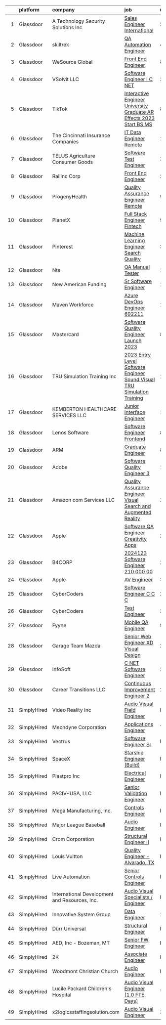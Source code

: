 

|    | platform    | company                                       | job                                                                                                                                                                                                                                                                                                                                                                                                                                                                                                                                                                                                                                                                                                                                                                                                                                                                                                                                                                                                                                                                                                                                                                                                                                                                                                                                                                                     | update_time   | location                   |
|---:|:------------|:----------------------------------------------|:----------------------------------------------------------------------------------------------------------------------------------------------------------------------------------------------------------------------------------------------------------------------------------------------------------------------------------------------------------------------------------------------------------------------------------------------------------------------------------------------------------------------------------------------------------------------------------------------------------------------------------------------------------------------------------------------------------------------------------------------------------------------------------------------------------------------------------------------------------------------------------------------------------------------------------------------------------------------------------------------------------------------------------------------------------------------------------------------------------------------------------------------------------------------------------------------------------------------------------------------------------------------------------------------------------------------------------------------------------------------------------------|:--------------|:---------------------------|
|  1 | Glassdoor   | A  Technology   Security Solutions  Inc       | [Sales Engineer  International ](https://www.glassdoor.com/partner/jobListing.htm?pos=125&ao=1136043&s=58&guid=000001836e50b537bfebc1b50bbba387&src=GD_JOB_AD&t=SR&vt=w&ea=1&cs=1_02212bcd&cb=1664003126997&jobListingId=1008158657166&jrtk=3-0-1gdn51db6kcmd801-1gdn51dbmjcbp800-743719260bb5c344-)                                                                                                                                                                                                                                                                                                                                                                                                                                                                                                                                                                                                                                                                                                                                                                                                                                                                                                                                                                                                                                                                                    | 24h           | Remote                     |
|  2 | Glassdoor   | skiltrek                                      | [QA Automation Engineer](https://www.glassdoor.com/partner/jobListing.htm?pos=117&ao=1136043&s=58&guid=000001836e50b537bfebc1b50bbba387&src=GD_JOB_AD&t=SR&vt=w&ea=1&cs=1_0ec52b35&cb=1664003126996&jobListingId=1008149224743&jrtk=3-0-1gdn51db6kcmd801-1gdn51dbmjcbp800-29df3863c9746f7a-)                                                                                                                                                                                                                                                                                                                                                                                                                                                                                                                                                                                                                                                                                                                                                                                                                                                                                                                                                                                                                                                                                            | 4d            | Remote                     |
|  3 | Glassdoor   | WeSource Global                               | [Front End Engineer](https://www.glassdoor.com/partner/jobListing.htm?pos=122&ao=1136043&s=58&guid=000001836e50b537bfebc1b50bbba387&src=GD_JOB_AD&t=SR&vt=w&ea=1&cs=1_21a309e2&cb=1664003126997&jobListingId=1008142446290&jrtk=3-0-1gdn51db6kcmd801-1gdn51dbmjcbp800-bda0a53bf848f8e8-)                                                                                                                                                                                                                                                                                                                                                                                                                                                                                                                                                                                                                                                                                                                                                                                                                                                                                                                                                                                                                                                                                                | 8d            | Remote                     |
|  4 | Glassdoor   | VSolvit LLC                                   | [Software Engineer I   C   NET](https://www.glassdoor.com/partner/jobListing.htm?pos=118&ao=1136043&s=58&guid=000001836e50b537bfebc1b50bbba387&src=GD_JOB_AD&t=SR&vt=w&cs=1_8e4139af&cb=1664003126996&jobListingId=1008153096815&jrtk=3-0-1gdn51db6kcmd801-1gdn51dbmjcbp800-dd568c1eb969e01f-)                                                                                                                                                                                                                                                                                                                                                                                                                                                                                                                                                                                                                                                                                                                                                                                                                                                                                                                                                                                                                                                                                          | 2d            | Remote                     |
|  5 | Glassdoor   | TikTok                                        | [Interactive Engineer  University Graduate  AR Effects   2023 Start  BS MS ](https://www.glassdoor.com/partner/jobListing.htm?pos=123&ao=1136043&s=58&guid=000001836e50b537bfebc1b50bbba387&src=GD_JOB_AD&t=SR&vt=w&cs=1_62e4d6d5&cb=1664003126997&jobListingId=1008142308755&jrtk=3-0-1gdn51db6kcmd801-1gdn51dbmjcbp800-757d300693679aab-)                                                                                                                                                                                                                                                                                                                                                                                                                                                                                                                                                                                                                                                                                                                                                                                                                                                                                                                                                                                                                                             | 8d            | Los Angeles, CA            |
|  6 | Glassdoor   | The Cincinnati Insurance Companies            | [IT   Data Engineer  Remote ](https://www.glassdoor.com/partner/jobListing.htm?pos=126&ao=1136043&s=58&guid=000001836e50b537bfebc1b50bbba387&src=GD_JOB_AD&t=SR&vt=w&cs=1_10ecbe59&cb=1664003126997&jobListingId=1008156739757&jrtk=3-0-1gdn51db6kcmd801-1gdn51dbmjcbp800-b700b7c06eccc592-)                                                                                                                                                                                                                                                                                                                                                                                                                                                                                                                                                                                                                                                                                                                                                                                                                                                                                                                                                                                                                                                                                            | 1d            | Fairfield, OH              |
|  7 | Glassdoor   | TELUS Agriculture   Consumer Goods            | [Software Test Engineer](https://www.glassdoor.com/partner/jobListing.htm?pos=127&ao=1136043&s=58&guid=000001836e50b537bfebc1b50bbba387&src=GD_JOB_AD&t=SR&vt=w&ea=1&cs=1_80e523f9&cb=1664003126997&jobListingId=1008151580855&jrtk=3-0-1gdn51db6kcmd801-1gdn51dbmjcbp800-9cc1f64084ef12b0-)                                                                                                                                                                                                                                                                                                                                                                                                                                                                                                                                                                                                                                                                                                                                                                                                                                                                                                                                                                                                                                                                                            | 3d            | Remote                     |
|  8 | Glassdoor   | Railinc Corp                                  | [Front End Engineer](https://www.glassdoor.com/partner/jobListing.htm?pos=128&ao=1136043&s=58&guid=000001836e50b537bfebc1b50bbba387&src=GD_JOB_AD&t=SR&vt=w&ea=1&cs=1_ad9be241&cb=1664003126997&jobListingId=1008153767149&jrtk=3-0-1gdn51db6kcmd801-1gdn51dbmjcbp800-9a8330093db54b66-)                                                                                                                                                                                                                                                                                                                                                                                                                                                                                                                                                                                                                                                                                                                                                                                                                                                                                                                                                                                                                                                                                                | 2d            | Cary, NC                   |
|  9 | Glassdoor   | ProgenyHealth                                 | [Quality Assurance Engineer  Remote ](https://www.glassdoor.com/partner/jobListing.htm?pos=129&ao=1136043&s=58&guid=000001836e50b537bfebc1b50bbba387&src=GD_JOB_AD&t=SR&vt=w&ea=1&cs=1_4059dda0&cb=1664003126998&jobListingId=1008139133512&jrtk=3-0-1gdn51db6kcmd801-1gdn51dbmjcbp800-b22013b288481835-)                                                                                                                                                                                                                                                                                                                                                                                                                                                                                                                                                                                                                                                                                                                                                                                                                                                                                                                                                                                                                                                                               | 9d            | Plymouth Meeting, PA       |
| 10 | Glassdoor   | PlanetX                                       | [Full Stack Engineer   Fintech](https://www.glassdoor.com/partner/jobListing.htm?pos=102&ao=1110586&s=58&guid=000001836e50b537bfebc1b50bbba387&src=GD_JOB_AD&t=SR&vt=w&ea=1&cs=1_ab6d1b4a&cb=1664003126995&jobListingId=1008139786792&cpc=6A22310A23505C64&jrtk=3-0-1gdn51db6kcmd801-1gdn51dbmjcbp800-6b52d948a3b6ea5b--6NYlbfkN0Ao1sXqsfl_eKMvAUCHN22fcucLWVoEbECIQPomdFbHy0usTcl-Fngn-mWl2k64ogeBwJVRhqKKAvIilE9VIzeIbyo-pmfYZUtyoAaGNS0lZgR43Cu1iEZlBR0QcdDUKal8W4eROixZsbiGSfHzew2Nql40vsp4CeutMshazSzXdrytcqU4-UpdVdmkUtIhXy3oZLz7sDpbKVPh9hiEg8hHzb0BtMW8ftLoEkD-Rl3OsxBQDFTZdyBFjwGNZb3goKyprDEzdmBcVBxos6MxTcOyBx56SI1czR5u8XOQ-3tv14coRxhzJzqb0_ceXJRZzCLcVD0MUK57nqE5pCZ3A24eB97jyADsDUkexP7C0EUO2wOJO9YxCLdZTDFnDiEcUU8Nn-S7Fh5WclbGJBzVWjMJK8MLj4OP2CtiWxKn1l5xuFcOogrmeQkLw62ILXCtwwU-ikrQbeZrXBLh8mrt9DhyBz-nUfLvi_CyYiup75dEYDZ1unbg935fO6HEtIB7J3SvVJR8hsGzYLb8vmJ8RTOS)                                                                                                                                                                                                                                                                                                                                                                                                                                                                                                | 9d            | Remote                     |
| 11 | Glassdoor   | Pinterest                                     | [Machine Learning Engineer  Search Quality](https://www.glassdoor.com/partner/jobListing.htm?pos=111&ao=1136043&s=58&guid=000001836e50b537bfebc1b50bbba387&src=GD_JOB_AD&t=SR&vt=w&cs=1_071d020d&cb=1664003126996&jobListingId=1008151811265&jrtk=3-0-1gdn51db6kcmd801-1gdn51dbmjcbp800-494b6a84e6ed9ba4-)                                                                                                                                                                                                                                                                                                                                                                                                                                                                                                                                                                                                                                                                                                                                                                                                                                                                                                                                                                                                                                                                              | 3d            | Remote                     |
| 12 | Glassdoor   | Nte                                           | [QA Manual Tester](https://www.glassdoor.com/partner/jobListing.htm?pos=114&ao=1136043&s=58&guid=000001836e50b537bfebc1b50bbba387&src=GD_JOB_AD&t=SR&vt=w&ea=1&cs=1_4e070f5e&cb=1664003126996&jobListingId=1008137039778&jrtk=3-0-1gdn51db6kcmd801-1gdn51dbmjcbp800-88ce2322b6caecef-)                                                                                                                                                                                                                                                                                                                                                                                                                                                                                                                                                                                                                                                                                                                                                                                                                                                                                                                                                                                                                                                                                                  | 10d           | Remote                     |
| 13 | Glassdoor   | New American Funding                          | [Sr  Software Engineer](https://www.glassdoor.com/partner/jobListing.htm?pos=103&ao=1110586&s=58&guid=000001836e50b537bfebc1b50bbba387&src=GD_JOB_AD&t=SR&vt=w&ea=1&cs=1_af5a1c7b&cb=1664003126995&jobListingId=1008136930117&cpc=59DEFF8D475298C3&jrtk=3-0-1gdn51db6kcmd801-1gdn51dbmjcbp800-911757b8bd4b4e48--6NYlbfkN0C2BFb7Ub2YUp4strrym9V3pWtjyRKtgHKt_kMzkewmGGJEved23y_kY-GSZp2akmPHQGf_sqQ9T7l9enCe72TpNrDEMVABugLuHqt7UEMCUq49GGsXZFh7ER6s6k_WIPEVrRpJEoBk2albyXAqnaWLI1VTWsSmJf9OvNfB_8vlohAxXd-rhAU34JGQzmXnZIPYsuNforncKp0_kvddz8PnUltR7slrd-W_xfjQuEKzF3EXvGhw7noz1SohhSyvgZtq4JkKKN5Vhq_HsKfpIXubJY9ouX5lNfM4XZLtqi-NeZmX5w0BJ2s0Ro5b39OuXT64qaCQ_7Q7BNThg4wSq9Y2HI3fZ_aEWBYNPCbQRSy4kEzBPfXGfYMzHWs-E1eWRPITljE_o-z76TK3Ol8uHD62nTyoKMtiQJoFg9dBsxdvucYAajxITWk_PrgP-E9qoiVMFBuU4ilf435l4MEc93Tb6CiXKUxP6bX_q-PiicEgAZYResW6A6-5i-2-XDD9K2IuzdPoz4D72A%3D%3D)                                                                                                                                                                                                                                                                                                                                                                                                                                                                                                            | 10d           | Remote                     |
| 14 | Glassdoor   | Maven Workforce                               | [Azure DevOps Engineer  692211 ](https://www.glassdoor.com/partner/jobListing.htm?pos=119&ao=1136043&s=58&guid=000001836e50b537bfebc1b50bbba387&src=GD_JOB_AD&t=SR&vt=w&ea=1&cs=1_33bf8372&cb=1664003126996&jobListingId=1008156309354&jrtk=3-0-1gdn51db6kcmd801-1gdn51dbmjcbp800-f0f015218cb01b60-)                                                                                                                                                                                                                                                                                                                                                                                                                                                                                                                                                                                                                                                                                                                                                                                                                                                                                                                                                                                                                                                                                    | 1d            | Remote                     |
| 15 | Glassdoor   | Mastercard                                    | [Software Quality Engineer   Launch 2023](https://www.glassdoor.com/partner/jobListing.htm?pos=113&ao=1136043&s=58&guid=000001836e50b537bfebc1b50bbba387&src=GD_JOB_AD&t=SR&vt=w&cs=1_e9ce5c37&cb=1664003126996&jobListingId=1008142553856&jrtk=3-0-1gdn51db6kcmd801-1gdn51dbmjcbp800-f22906b63a8b699c-)                                                                                                                                                                                                                                                                                                                                                                                                                                                                                                                                                                                                                                                                                                                                                                                                                                                                                                                                                                                                                                                                                | 8d            | New York, NY               |
| 16 | Glassdoor   | TRU Simulation   Training  Inc                | [2023 Entry Level   Software Engineer  Sound Visual    TRU Simulation   Training ](https://www.glassdoor.com/partner/jobListing.htm?pos=115&ao=1136043&s=58&guid=000001836e50b537bfebc1b50bbba387&src=GD_JOB_AD&t=SR&vt=w&cs=1_6f9346e2&cb=1664003126996&jobListingId=1008156965860&jrtk=3-0-1gdn51db6kcmd801-1gdn51dbmjcbp800-79239c89fafc08a2-)                                                                                                                                                                                                                                                                                                                                                                                                                                                                                                                                                                                                                                                                                                                                                                                                                                                                                                                                                                                                                                       | 1d            | Lutz, FL                   |
| 17 | Glassdoor   | KEMBERTON HEALTHCARE SERVICES LLC             | [Junior Interface Engineer](https://www.glassdoor.com/partner/jobListing.htm?pos=121&ao=1136043&s=58&guid=000001836e50b537bfebc1b50bbba387&src=GD_JOB_AD&t=SR&vt=w&cs=1_2c23df2b&cb=1664003126997&jobListingId=1008138438503&jrtk=3-0-1gdn51db6kcmd801-1gdn51dbmjcbp800-78a9238e637e027b-)                                                                                                                                                                                                                                                                                                                                                                                                                                                                                                                                                                                                                                                                                                                                                                                                                                                                                                                                                                                                                                                                                              | 10d           | Remote                     |
| 18 | Glassdoor   | Lenos Software                                | [Software Engineer  Frontend](https://www.glassdoor.com/partner/jobListing.htm?pos=120&ao=1136043&s=58&guid=000001836e50b537bfebc1b50bbba387&src=GD_JOB_AD&t=SR&vt=w&cs=1_8580fd19&cb=1664003126996&jobListingId=1008143781369&jrtk=3-0-1gdn51db6kcmd801-1gdn51dbmjcbp800-067a6f2af5e21cbc-)                                                                                                                                                                                                                                                                                                                                                                                                                                                                                                                                                                                                                                                                                                                                                                                                                                                                                                                                                                                                                                                                                            | 8d            | Remote                     |
| 19 | Glassdoor   | ARM                                           | [Graduate Engineer](https://www.glassdoor.com/partner/jobListing.htm?pos=105&ao=1110586&s=58&guid=000001836e50b537bfebc1b50bbba387&src=GD_JOB_AD&t=SR&vt=w&cs=1_576d844c&cb=1664003126995&jobListingId=1008141994999&cpc=BAEB662971763A76&jrtk=3-0-1gdn51db6kcmd801-1gdn51dbmjcbp800-ac5b07f227ed174e--6NYlbfkN0BgJnowPS_nFa6JvbNw1Ud-JjG_6nenis8YkFjCtkUlxoHXLw2_bm5yT8xmAj-JAcWUfbGN7nu6-LhRgIT1mEfb-mWBXood-v1rbMSNgrtKXebde6rqEIpGpDwKOcYmC8RVNHVSyyFo399m1Fo1y67MhqODRdbQxtbjl_mfn7bUtRMEslH2Y66HcsIRBaEgWRPERpqTFMhZfcs5QA9WQhtbCJCn9dEQa44Rg35p8Ee3jY7F8dxn74uox3DMam5lu_l7x0Rq-uXeok-BMmWOMIztSwGl2jyP9Xooktrfs2yYGQJtqwzI6gGx27HJLVtl6-34bHuXAq4RWcliTC1ghbH98T92_LTm7ounpi0zGhglbQIUVjI5U8ozIrzzrZerzSTW031JJaZeu4Xp5QFWx80a2BVXxjCIPGJ59lEeSiKXZhLjzSHOIR0Gvv3eU4IUFOc%3D)                                                                                                                                                                                                                                                                                                                                                                                                                                                                                                                                                                                                   | 8d            | Austin, TX                 |
| 20 | Glassdoor   | Adobe                                         | [Software Quality Engineer 3](https://www.glassdoor.com/partner/jobListing.htm?pos=130&ao=1136043&s=58&guid=000001836e50b537bfebc1b50bbba387&src=GD_JOB_AD&t=SR&vt=w&cs=1_b2a65f17&cb=1664003126998&jobListingId=1008155726291&jrtk=3-0-1gdn51db6kcmd801-1gdn51dbmjcbp800-93d4d20591807bea-)                                                                                                                                                                                                                                                                                                                                                                                                                                                                                                                                                                                                                                                                                                                                                                                                                                                                                                                                                                                                                                                                                            | 1d            | New York, NY               |
| 21 | Glassdoor   | Amazon com Services LLC                       | [Quality Assurance Engineer  Visual Search and Augmented Reality](https://www.glassdoor.com/partner/jobListing.htm?pos=110&ao=1136043&s=58&guid=000001836e50b537bfebc1b50bbba387&src=GD_JOB_AD&t=SR&vt=w&cs=1_f9f3dd41&cb=1664003126995&jobListingId=1008158810176&jrtk=3-0-1gdn51db6kcmd801-1gdn51dbmjcbp800-55d28caf305cb550-)                                                                                                                                                                                                                                                                                                                                                                                                                                                                                                                                                                                                                                                                                                                                                                                                                                                                                                                                                                                                                                                        | 24h           | Palo Alto, CA              |
| 22 | Glassdoor   | Apple                                         | [Software QA Engineer   Creativity Apps](https://www.glassdoor.com/partner/jobListing.htm?pos=106&ao=1110586&s=58&guid=000001836e50b537bfebc1b50bbba387&src=GD_JOB_AD&t=SR&vt=w&cs=1_6d433f48&cb=1664003126995&jobListingId=1008158072639&cpc=2CAED5C921A5F994&jrtk=3-0-1gdn51db6kcmd801-1gdn51dbmjcbp800-6019aaef703f6501--6NYlbfkN0BvKrLyj5gPmtZO9T8euul8TCxuuKNOtzRJOomxnwSEodTz2Bc-sPZlC5mDe-NOaJhZvxAY8PXpGFTrJKF5twTAH5A-CHBCkp0f84kBG5c5vxeur8cGP7-j0Eh61vbC-uKqUJcXiShgwzZuX3OZW-OTlSr9VqRDpycruinvDZgYyz07dnqATWcHmimZOvLIWtIQtVxk1gwh90rxCq6OiCIwc1AJb6ZdTJoFgds6hjE7IO8o-DKO3eswKwh97PIKfmBm9KGa3-aa8rSzzRu45ydKY52I86JQdbNZbw4wdQhpAooDsVLd_4mtxc-bDRlhVQDK1I5ZQcmP9y8Uch3somQTxeRnE3X80tU4XD_ISRzEX_2Telop5XMjvUn7UqhL1zbYV811nWDgqe3f2H6xeFdWiZ1dO6dmSRw1HbiXecMJcjk4V2Rvb9cizrqNe_UEM7DMr5LX_JxF8MsRs27K7b6uxxp3x4XBrTq6jshL-Ox6JHI3EpB5GxZNQIEaGB16jY9PjtifrpUTj7gjdSMMg0TIv3GojQG98sO5cNJ89UxqGZP972buxg0alGwBdX-T0BiBOWPnid0rZVlyaKZWF886OFnwcdKj5ycQW1XZ5ZA1BBya1779wSnYxPFNmKo7HKilS99i5e8UOQ-upTwkTK_mX-4Z7L6StMM8LVkmO5m4qka_73yzIrEUiOupPDx9XicwTQ5N_RaRHQA0uuZX3VvYTqj8Ug0vZjgZxNK5YeALiS-8URDC-kOH4LIGtsflqcXtsiNx51lswGWVB-v2wUM_16w-H86LWIAQ7Ix09a4RcyIJj4ptmts4VcG1IY8oKKwXYcYFmCXNkx7uE4xYY6oG6AImib9g5yVZ5j9DTpySDDP035tCeUYyMmVuKzFao_78bruFzv3eyDZ9igeHS2be5VJpufRSsV2y1fKCRzwg2rEmo0yCb7-DIlUk8zn29b5xsb9NjpBp2-r6tG1fKRMFlbLdjoB-P9Q%3D)              | 24h           | San Diego, CA              |
| 23 | Glassdoor   | B4CORP                                        | [2024123 Software Engineer  210 000 00](https://www.glassdoor.com/partner/jobListing.htm?pos=101&ao=1110586&s=58&guid=000001836e50b537bfebc1b50bbba387&src=GD_JOB_AD&t=SR&vt=w&cs=1_55d0741e&cb=1664003126994&jobListingId=1008158976831&cpc=26740BCDE5E48596&jrtk=3-0-1gdn51db6kcmd801-1gdn51dbmjcbp800-b1150055d6061ec8--6NYlbfkN0BBcNHvdcwdm3ewH9kjvka83ftEJjxlat_DdA1S80VRS6k0mxP7wnwmAsSRP66qfkxiEkMctYB9U_git5jtDMtpYfTFOQUlNJxotLPx0dIB6kGScFZOkdh-7jbye065Am65IvvwDRtkS_WQBowTyGGOrzQOFjoTmBoX7PNC5vuMcAtzugz-06YVCyLDtXIDL2qqP65F6y-KNqhxTw4_igLF51bDfByO3fFEb1PdU58BnH3M8Lz7T8Vo4_p1Fp0fFy-XpYpJBKZ0TgoIOny1GfEyxoxdTlBD8RqJZ6tMj4YjcEoCTn6jABQ9lAKi50530Cyzk8dBA0O0-QCZUgXqD1uOJVfxY8Q3IvaEVYrmin_1SFnzQP8Vv4j6WkosCGOG74zBKWpsK6iQrLcAHEjiMVI4oCrRCpu8rqazhE2AwFHZaURMsOMrZ6Fi-s1JBtQJoGlpMmnt7Ecd5IEgcKeE_4CAWBKQwbl9eRBktRSUspoqkCnl4phC_O_C7T0VqJOQyl4%3D)                                                                                                                                                                                                                                                                                                                                                                                                                                                                                                               | 24h           | Chantilly, VA              |
| 24 | Glassdoor   | Apple                                         | [AV Engineer](https://www.glassdoor.com/partner/jobListing.htm?pos=104&ao=1110586&s=58&guid=000001836e50b537bfebc1b50bbba387&src=GD_JOB_AD&t=SR&vt=w&cs=1_ce41e9ac&cb=1664003126995&jobListingId=1008150767244&cpc=F41FEAB56D215062&jrtk=3-0-1gdn51db6kcmd801-1gdn51dbmjcbp800-e1692a7d8f00fd1e--6NYlbfkN0BvKrLyj5gPmtZO9T8euul8TCxuuKNOtzRJOomxnwSEodTz2Bc-sPZlFpP0h5lDivpsKhZgiwWMHz1yq7N3Ir_siJiNJRfjqDOlYR5RN38XE60qfUDpkfq_3XKdG35FhdiRZRof-Nrp2kjI0XgnhfWB0QlH1GDe2oSF8boTgjxdFop598wqGsVwVdKsW852NgvCkormNhEeJaxRfkNd8QZ0f1CNktOpUF7HS5_9Kk1T91fZ_Otv62xrPWO36aibkAo_kMt9Ra_3q8W23ZhdIpiCjt7WMNFdOY-xX_AptDLScdklkiM3QhWCYfq-AMhwEs3_RNfbje78AGn_UJwOZTRM71Watb7oHkx0FnVynTfJD-S9_dMIsRxlsMnLnxECrUk-YurgdhSC48o5qwIjvMTapbUC6W_fJgUHyU2U0HAoxOms8Q8Jrej3aU-U_QFg8OG0ZEg8OAFgOT6lpL8tVaaczBeclGgLM8hglogCkZj4Ncr4pOPRxJy4mv-Vw-pWJBR_jhAcxay7JrRbqG1Y33J89W90E1Rak3EuJ6UcsT9V-uXcnqNsajNwFWtM4JoqKV3X8rqbGZDFvA68XMcHAv8HOk3IwS-AQ1k5lGztP7CVNFDLOHS9noVD5oVAeCK-pwZSWlxzP_6uzwo0Md4kwq5h7-Ssge6neyKd_NdXalR_gRWRU4q7jZGXrEam-3JuDQWtYGmSjj5uH2MhIQEhp491Y2YKSHGbzyjT6SGQH_fU9QE9TktPayxPJJpiMGNWfm0X7kMcjU-RHhs2aukawSoS2aDpdEnuM1pZRhsj3S5T59xNPAys0gwvZmq1FSXX5KKRnR2fDp3A-5M3LKYNDUEVRrmfmt1wOq1Fncq8GHaIoEejArG5whTxxG95j9PJD5I_W_oAomFmFY3cEaiyUtxmNF4ESt7E1x39wv97Oz5xHvZlr4VH-8UBYeRFTl-lkEA%3D)                                                                         | 3d            | New York, NY               |
| 25 | Glassdoor   | CyberCoders                                   | [Software Engineer   C C   C ](https://www.glassdoor.com/partner/jobListing.htm?pos=108&ao=1110586&s=58&guid=000001836e50b537bfebc1b50bbba387&src=GD_JOB_AD&t=SR&vt=w&ea=1&cs=1_3f5073d5&cb=1664003126995&jobListingId=1008158077878&cpc=6FC5BA77C9A4CD78&jrtk=3-0-1gdn51db6kcmd801-1gdn51dbmjcbp800-5a51434562a580fa--6NYlbfkN0CpFJQzrgRR8WqXWK1qKKEqALWJw739KlKqr2H-MSI4eoBlI4EFrmor2FYZMP3muM1Zj5alCTrgiDt4QtgBya1ac3VZmGVnKWeb_aVggc4RnHlLg_xpiZ0R1V0W5n7sk9vzXaFa2XI5ovtddbHMTRQzZx-38cAgC10GuSc2__x1Vf6onr_AFzStQZzLk9Hw1VSKCgEDxLBVC9NNbo8zWGPeVMXXKeLRf-cxfr7TaSujulkiEcbSdkkVjUtEWuZy4P90rf0KQnmtt3_eVKipltwy3P8ozUT47wxNr5BF9-LQWodHpH9nM1Iy3QBY5RKxmCofGMFU_fQgLSn4yhe3nIrOBT_jOSnjOqqMULay-zNS_3iXk7q6Xb9TwPgcojs2rf_1qpsaAppKhnyPXQgp2tjU31MN8R-4e5k5mImj_q4RKS5A1B41GC1D8fk8I5fDtm6J3RvBed22pYWS0ZJWvOGLBi6u0qY-lwfQIPcIhnt0_UNo6GCiyW15NckVNhERNTjj1yeak-VgHViEa-0zk1vsvGzr8Ejue8jL2T0UelFPLHU7EZ_BDGe-efMWFt_ve4h-Dpl3PjY6ne1f1gkuK_nFwquvvD04xvH8QhZzHguXwYe_4hzbVPadUmjX87eMjbhZBnqbvrtohEq2dNDV-KJN8VwiVPZ4rXfAD1kUSAEXDpsAimSWhiVgn0j95Hx55Y1i1zWh-OPn1iZ3otaR0P3d7qd3OZxVzWCfGA18mXrgYPITAxCdyuEL4AAGzdBgcERnmgyzqH1rbEqVcEUl1qDMRpNWZWqt92jGk_L-M-5xqCMBr3G_GlTi8Hj7-w7Ar7ncZXxmbuVHfyi51Hzlllwgx5WoELKwYBfMaS_cKl8Wrk9Zb0xvB7-hnqgnAyhFgIMEBwcMI2uP6GC3nF10v4r_J4k-q1Z5Nmb-RoK8B5YBjRyln7X9GVZwV0K5TCSNlrsp28BPsqxFDt28F2VeO4tyuSVM1JgY7yF9EmlytdqxFcroiN0ox8Sf) | 24h           | Wayne, NJ                  |
| 26 | Glassdoor   | CyberCoders                                   | [Test Engineer](https://www.glassdoor.com/partner/jobListing.htm?pos=107&ao=1110586&s=58&guid=000001836e50b537bfebc1b50bbba387&src=GD_JOB_AD&t=SR&vt=w&ea=1&cs=1_63f53219&cb=1664003126995&jobListingId=1008152463967&cpc=451933188B21919D&jrtk=3-0-1gdn51db6kcmd801-1gdn51dbmjcbp800-1e414d4372fd9304--6NYlbfkN0CpFJQzrgRR8WqXWK1qKKEqALWJw739KlKqr2H-MSI4eoBlI4EFrmor2FYZMP3muM3oVLaOs4f3sGV5bR8SXAeQGf5OgiyxOjhvLPPoSRgpQP5WQjSsWizzIqy4aOSuYFtuqGVwUrAvtmCFahTCjCLM_di335yDf9SBDFMNO5laNuCCDJD76HQNfp0i4KsnDS2hLHIChMFwDFAqOxZk8K4zcDF7q1bkDoSTsD08NabZd-0ZT8NEa-ZzD9YqJBgnId7Xk7pjkEQkWh9EfEB4doBDG15ZOJ2DCcO4mx5Sgz3fBzDd3MIm9i7B7Vt7Nn8_BOQsIxMDiSRKeCdm1ldmauJ3HlD4GxhcIP0Uhd_iQJ70oWFua6pZ9ViDHMHwbkqJUwbs08cowlBLS4eRVH2adQcyk-5haijW1OHUfERs6O_2NZM1Ck2-t8DelefhR-QFcEhWXgBup86xlApAH0ZpJSBJueSw5yHLYB2U2CyYIcz9hMi7VMgn4UYZo6tbJYmf8Ch1xsqRnCuVXX73vjpMHiu3WLlHtJl6F7p3VLhD4np-CSjWC9GEO-A_T9ljxwgT-_HTdIR_HitG--gB50FF0jX-0JyGCaC2r5YS3hQmutBO6nITt46ZxGJ8h8o4C0aWATGiYeKd8fh8S2PROgggcCxpzl8_HBAmcJgmUpYss9_s5dKtDO_B6ubnE19_MOpkpUqZu-RAhqnBCyJbgRtSlxv1Wgi8BLYkdcedMJg9S3onrAgBM8wp6032Oi5E8ujWuX4NInD5UGTf4tQcBk8zPw9bYVTdprnbGsu0J0Pc6G-ijFUZsRNOqDo_wPQ1DljFDmkI6OWXqxKo1TSZKN_kyEsL7oCTiPzmC95xvMEd8gXPY2COGw0oySNOJEVUadFMOy3r0bIxuVGRQkIqTDLd4urNAAO5EBeigKKvz3l3IzBLpDWVtAWNXKU7wyVX_jaMZurwcCkwbaxjo5sw6f_J4sR_Vv26NKag1xUsvZwDEDz6qg%3D%3D)                    | 3d            | Farmingdale, NJ            |
| 27 | Glassdoor   | Fyyne                                         | [Mobile QA Engineer](https://www.glassdoor.com/partner/jobListing.htm?pos=112&ao=1136043&s=58&guid=000001836e50b537bfebc1b50bbba387&src=GD_JOB_AD&t=SR&vt=w&ea=1&cs=1_3204a6e2&cb=1664003126996&jobListingId=1008140818380&jrtk=3-0-1gdn51db6kcmd801-1gdn51dbmjcbp800-fa9098da75affd1f-)                                                                                                                                                                                                                                                                                                                                                                                                                                                                                                                                                                                                                                                                                                                                                                                                                                                                                                                                                                                                                                                                                                | 9d            | Remote                     |
| 28 | Glassdoor   | Garage Team Mazda                             | [Senior Web Engineer  XD Visual Design](https://www.glassdoor.com/partner/jobListing.htm?pos=124&ao=1136043&s=58&guid=000001836e50b537bfebc1b50bbba387&src=GD_JOB_AD&t=SR&vt=w&cs=1_f0920eff&cb=1664003126997&jobListingId=1008155377808&jrtk=3-0-1gdn51db6kcmd801-1gdn51dbmjcbp800-a95e0b55054fee81-)                                                                                                                                                                                                                                                                                                                                                                                                                                                                                                                                                                                                                                                                                                                                                                                                                                                                                                                                                                                                                                                                                  | 2d            | Remote                     |
| 29 | Glassdoor   | InfoSoft                                      | [C  NET Software Engineer](https://www.glassdoor.com/partner/jobListing.htm?pos=116&ao=1136043&s=58&guid=000001836e50b537bfebc1b50bbba387&src=GD_JOB_AD&t=SR&vt=w&ea=1&cs=1_672baadd&cb=1664003126996&jobListingId=1008158289076&jrtk=3-0-1gdn51db6kcmd801-1gdn51dbmjcbp800-661931658c720b64-)                                                                                                                                                                                                                                                                                                                                                                                                                                                                                                                                                                                                                                                                                                                                                                                                                                                                                                                                                                                                                                                                                          | 24h           | Remote                     |
| 30 | Glassdoor   | Career Transitions  LLC                       | [Continuous Improvement Engineer   2](https://www.glassdoor.com/partner/jobListing.htm?pos=109&ao=1110586&s=58&guid=000001836e50b537bfebc1b50bbba387&src=GD_JOB_AD&t=SR&vt=w&ea=1&cs=1_0903e812&cb=1664003126996&jobListingId=1008159280009&cpc=9908D8D4413DBB8A&jrtk=3-0-1gdn51db6kcmd801-1gdn51dbmjcbp800-c7b676beb6745368--6NYlbfkN0ALlnZtw1MSGNFp2ia_HAhn_ffJAkPLyU8a3E20akxzpk7ASm4GCyqGw0LJCYhYcQ5bWx9K65NID8n0axvJ0UjiyKsIqLvhwZa8PC0A-BmCstqZxk-nZnOK9vb7ey-NYPPppjhajkAQjqAkhwDGAfda7HgIWHnMiMfSC3FirhW6-duG1QreHMyrU4VlHxMPH2cllanwtVeVLhTTe9LqVBDfIOhoNrWzSKWqtGYargJYMMoik1avcjQg5kt-D3iC8ZYNptt_hUGM31NXsS6RtU9Eaisw61lIWry6_ZV5KzxvOoC96uo6A9aS2MDarODSpqJRFTnxgLbTcRA6s2PqG3mPnHRoOU5WCR1O-vd3EAnhaaKGgPIZANrW-pBtPFoU5gw2v0cDfpXxVX_-q3JNNyFpIZXoJP_Ft6MX9lSXFe4cxadgl7r50Kht7WMDsBHV3DM_2qCIfy88gvYkZCn2TMOn9DPxyjde4NQal7LFCEBYPVC5egCI0qpLxWb5cmwIRGpW557GLgZspWKTDYMWzjTnRC_yQtIrGO0J7IAisUN_JOqfkNzCA8KqmnZNuK_cXfMwjibhJsyOfMtIyCt94HTtmJ4x4ID9pw0GKhIxNps1ffWQYqBWdho3nFNXdJqNx2jQBNt4FBavxpiey3waslig)                                                                                                                                                                                                                                                                                                                                                          | 24h           | La Grange, GA              |
| 31 | SimplyHired | Video Reality Inc                             | [Audio Visual Field Engineer](https://www.simplyhired.com/job/6YiMZKMl4k7GaljpVD43fkajeNz7IbyPftT_ltLwCkmkHvNzHYSJLQ?q=visual+engineer)                                                                                                                                                                                                                                                                                                                                                                                                                                                                                                                                                                                                                                                                                                                                                                                                                                                                                                                                                                                                                                                                                                                                                                                                                                                 | Recently      | Oklahoma City, OK          |
| 32 | SimplyHired | Mechdyne Corporation                          | [Applications Engineer](https://www.simplyhired.com/job/iurusPYdwQwl3iI9epDeFVpEXbaLLQwBdKGtvNACm4D3DJV0xyv2gA?q=visual+engineer)                                                                                                                                                                                                                                                                                                                                                                                                                                                                                                                                                                                                                                                                                                                                                                                                                                                                                                                                                                                                                                                                                                                                                                                                                                                       | Today         | Marshalltown, IA           |
| 33 | SimplyHired | Vectrus                                       | [Software Engineer Sr](https://www.simplyhired.com/job/deU6rzHNZrsdTt6fdlybFXT_uK--4JvLwjLASIkhpklef9KLHBtcCA?q=visual+engineer)                                                                                                                                                                                                                                                                                                                                                                                                                                                                                                                                                                                                                                                                                                                                                                                                                                                                                                                                                                                                                                                                                                                                                                                                                                                        | Recently      | King George, VA            |
| 34 | SimplyHired | SpaceX                                        | [Starship Engineer (Build)](https://www.simplyhired.com/job/fU4ISMwZvKCsnOwEjB3LeS96HHUrFqCDpPpjEZ4xDEdIkhgFr3_bew?q=visual+engineer)                                                                                                                                                                                                                                                                                                                                                                                                                                                                                                                                                                                                                                                                                                                                                                                                                                                                                                                                                                                                                                                                                                                                                                                                                                                   | Recently      | Brownsville, TX            |
| 35 | SimplyHired | Plastpro Inc                                  | [Electrical Engineer](https://www.simplyhired.com/job/MvEPbPs2gH79JXAoRoztHuZkiwmH8PyPwjeDQfzBhlPn-i5X8PzWPQ?q=visual+engineer)                                                                                                                                                                                                                                                                                                                                                                                                                                                                                                                                                                                                                                                                                                                                                                                                                                                                                                                                                                                                                                                                                                                                                                                                                                                         | Recently      | Ashtabula, OH              |
| 36 | SimplyHired | PACIV-USA, LLC                                | [Senior Validation Engineer](https://www.simplyhired.com/job/mySio7mSfU3fLYNP59OjKQ9IgnTAo9CiacKIS2VT8UgElH7A5R1t3g?q=visual+engineer)                                                                                                                                                                                                                                                                                                                                                                                                                                                                                                                                                                                                                                                                                                                                                                                                                                                                                                                                                                                                                                                                                                                                                                                                                                                  | Recently      | Concord, NC                |
| 37 | SimplyHired | Mega Manufacturing, Inc.                      | [Controls Engineer](https://www.simplyhired.com/job/A-PuLvSL_MSX4LQRH98oIWQQrXj2TQ7eGS_jFvpYgV-Fy8o4GRfiNw?q=visual+engineer)                                                                                                                                                                                                                                                                                                                                                                                                                                                                                                                                                                                                                                                                                                                                                                                                                                                                                                                                                                                                                                                                                                                                                                                                                                                           | Recently      | Rockford, IL               |
| 38 | SimplyHired | Major League Baseball                         | [Audio Engineer](https://www.simplyhired.com/job/pTUclp0VWbgiQL-iK_7cah29kWZkPPEPxiA1b75NwXjwwPe_N7MT0g?q=visual+engineer)                                                                                                                                                                                                                                                                                                                                                                                                                                                                                                                                                                                                                                                                                                                                                                                                                                                                                                                                                                                                                                                                                                                                                                                                                                                              | Recently      | Secaucus, NJ               |
| 39 | SimplyHired | Crom Corporation                              | [Structural Engineer II](https://www.simplyhired.com/job/_BvelAkuqzHO1DrJ-URNUdGMF2adOr3MasrKEx9ql3PeqnHINbK_0A?q=visual+engineer)                                                                                                                                                                                                                                                                                                                                                                                                                                                                                                                                                                                                                                                                                                                                                                                                                                                                                                                                                                                                                                                                                                                                                                                                                                                      | Recently      | Gainesville, FL            |
| 40 | SimplyHired | Louis Vuitton                                 | [Quality Engineer - Alvarado, TX](https://www.simplyhired.com/job/zSJkWAicmtalwd76EotLvK9PENf2ANdnki_4S2Fqwi-KgA1PUhg7lA?q=visual+engineer)                                                                                                                                                                                                                                                                                                                                                                                                                                                                                                                                                                                                                                                                                                                                                                                                                                                                                                                                                                                                                                                                                                                                                                                                                                             | Recently      | Alvarado, TX +1 location   |
| 41 | SimplyHired | Live Automation                               | [Senior Controls Engineer](https://www.simplyhired.com/job/RW14UB_EyNKnBbNLLS6sL8dYUfm0abMroNBUZBTObsw_iwMt8wEAiA?q=visual+engineer)                                                                                                                                                                                                                                                                                                                                                                                                                                                                                                                                                                                                                                                                                                                                                                                                                                                                                                                                                                                                                                                                                                                                                                                                                                                    | Recently      | Sterling, MA               |
| 42 | SimplyHired | International Development and Resources, Inc. | [Audio Visual Specialists / Engineer](https://www.simplyhired.com/job/gELIuEnAF47YLBxjrw5UZqGJ5NYe3hYe5dj9Jd9X8XdjFv6pscicJg?q=visual+engineer)                                                                                                                                                                                                                                                                                                                                                                                                                                                                                                                                                                                                                                                                                                                                                                                                                                                                                                                                                                                                                                                                                                                                                                                                                                         | Recently      | Research Triangle Park, NC |
| 43 | SimplyHired | Innovative System Group                       | [Data Engineer](https://www.simplyhired.com/job/fe96PwjOSIDbxpqqAYZY9CacLPPcaw-bNTBMqJlMfvckIRlKVmJGXA?q=visual+engineer)                                                                                                                                                                                                                                                                                                                                                                                                                                                                                                                                                                                                                                                                                                                                                                                                                                                                                                                                                                                                                                                                                                                                                                                                                                                               | 10d           | Chillicothe, IL            |
| 44 | SimplyHired | Dürr Universal                                | [Structural Engineer](https://www.simplyhired.com/job/5IuJoC3VZ8uCrxivTjy2LdUeMgUnypSDQQPMR8n2fl0YO6MS3yTYzQ?q=visual+engineer)                                                                                                                                                                                                                                                                                                                                                                                                                                                                                                                                                                                                                                                                                                                                                                                                                                                                                                                                                                                                                                                                                                                                                                                                                                                         | Recently      | Stoughton, WI              |
| 45 | SimplyHired | AED, Inc - Bozeman, MT                        | [Senior FW Engineer](https://www.simplyhired.com/job/zINmUZXgScoXXgS_gyiF3t60esMGL8VWIM8nJ8Kv2CvxPHXAK-fHew?q=visual+engineer)                                                                                                                                                                                                                                                                                                                                                                                                                                                                                                                                                                                                                                                                                                                                                                                                                                                                                                                                                                                                                                                                                                                                                                                                                                                          | Recently      | Bozeman, MT                |
| 46 | SimplyHired | 2K                                            | [Associate Engineer](https://www.simplyhired.com/job/UG0n8RANIGFBsqkFmdBAcftY6R7Nhh0npDVG_1IdUwpyG5KxROHBUw?q=visual+engineer)                                                                                                                                                                                                                                                                                                                                                                                                                                                                                                                                                                                                                                                                                                                                                                                                                                                                                                                                                                                                                                                                                                                                                                                                                                                          | Recently      | Novato, CA                 |
| 47 | SimplyHired | Woodmont Christian Church                     | [Audio Engineer](https://www.simplyhired.com/job/_iger9zR2u9KrTC1BUule6GYKf-WmlhXLP1U-oae3-XBlmGvWtKKXA?q=visual+engineer)                                                                                                                                                                                                                                                                                                                                                                                                                                                                                                                                                                                                                                                                                                                                                                                                                                                                                                                                                                                                                                                                                                                                                                                                                                                              | Recently      | Nashville, TN              |
| 48 | SimplyHired | Lucile Packard Children's Hospital            | [Audio Visual Engineer (1.0 FTE, Days)](https://www.simplyhired.com/job/6wV5l2YBcz0eDoPhEaPeeZCzrOdS6aIcmcReRebfgF_2dlcfVKw2sQ?q=visual+engineer)                                                                                                                                                                                                                                                                                                                                                                                                                                                                                                                                                                                                                                                                                                                                                                                                                                                                                                                                                                                                                                                                                                                                                                                                                                       | Today         | Menlo Park, CA             |
| 49 | SimplyHired | x2logicsstaffingsolution.com                  | [Audio Visual Engineer](https://www.simplyhired.com/job/Yw82Fxw9trTd-AW4YCYW9_yUVdvJ5FJPXCkzrfmoExSfpIJ7ibrhYA?q=visual+engineer)                                                                                                                                                                                                                                                                                                                                                                                                                                                                                                                                                                                                                                                                                                                                                                                                                                                                                                                                                                                                                                                                                                                                                                                                                                                       | 3d            | Houston, TX                |